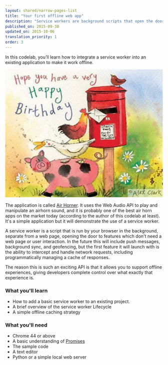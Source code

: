 ```yaml
---
layout: shared/narrow-pages-list
title: "Your first offline web app"
description: "Service workers are background scripts that open the door to rich offline functionality that would normally require a native application. Learn how to integrate a service worker into an existing application to make it work offline."
published_on: 2015-09-30
updated_on: 2015-10-06
translation_priority: 1
order: 3
---
```

In this codelab, you’ll learn how to integrate a service worker into an existing application to make it work offline.

<img src="images/9.jpg" width="624" height="409" />

The application is called [Air
Horner](https://airhorner.com). It uses the Web Audio API to play and manipulate
an airhorn sound, and it is probably one of the best air horn apps on the market
today (according to the author of this codelab at least). It's a simple
application but it will demonstrate the use of a service worker.

A service worker is a script that is run by your browser in the background,
separate from a web page, opening the door to features which don't need a web
page or user interaction. In the future this will include push messages,
background sync, and geofencing, but the first feature it will launch with is
the ability to intercept and handle network requests, including programmatically
managing a cache of responses.

The reason this is such an exciting API is that it allows you to support offline
experiences, giving developers complete control over what exactly that
experience is.

### What you'll learn

* How to add a basic service worker to an existing project.
* A brief overview of the service worker Lifecycle
* A simple offline caching strategy

### What you'll need

* Chrome 44 or above
* A basic understanding of
  [Promises](http://www.html5rocks.com/en/tutorials/es6/promises/)
* The sample code
* A text editor
* Python or a simple local web server
